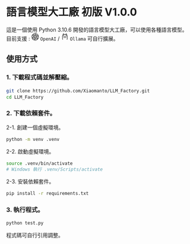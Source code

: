 # 語言模型大工廠 初版 V1.0.0
這是一個使用 Python 3.10.6 開發的語言模型大工廠，可以使用各種語言模型。<br>
目前支援 : <img src="./icons/openai.png" alt="OpenAI" width="20" style="border-radius: 10px;"> ```OpenAI```
/ <img src="./icons/ollama.png" alt="OpenAI" width="20" style="border-radius: 10px;"> ```Ollama``` 可自行擴展。

## 使用方式
### 1. 下載程式碼並解壓縮。
``` bash
git clone https://github.com/Xiaomanto/LLM_Factory.git
cd LLM_Factory
```
### 2. 下載依賴套件。
2-1. 創建一個虛擬環境。
``` bash
python -m venv .venv
```
2-2. 啟動虛擬環境。
``` bash
source .venv/bin/activate
# Windows 執行 .venv/Scripts/activate
```
2-3. 安裝依賴套件。
``` bash
pip install -r requirements.txt
```
### 3. 執行程式。
``` bash
python test.py
```
程式碼可自行引用調整。